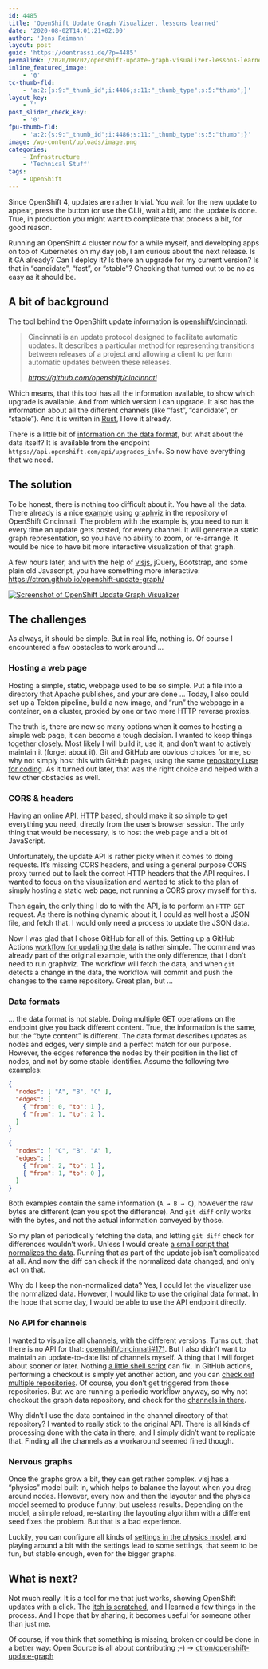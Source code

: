 ```yaml
---
id: 4485
title: 'OpenShift Update Graph Visualizer, lessons learned'
date: '2020-08-02T14:01:21+02:00'
author: 'Jens Reimann'
layout: post
guid: 'https://dentrassi.de/?p=4485'
permalink: /2020/08/02/openshift-update-graph-visualizer-lessons-learned/
inline_featured_image:
    - '0'
tc-thumb-fld:
    - 'a:2:{s:9:"_thumb_id";i:4486;s:11:"_thumb_type";s:5:"thumb";}'
layout_key:
    - ''
post_slider_check_key:
    - '0'
fpu-thumb-fld:
    - 'a:2:{s:9:"_thumb_id";i:4486;s:11:"_thumb_type";s:5:"thumb";}'
image: /wp-content/uploads/image.png
categories:
    - Infrastructure
    - 'Technical Stuff'
tags:
    - OpenShift
---
```


Since OpenShift 4, updates are rather trivial. You wait for the new update to appear, press the button (or use the CLI), wait a bit, and the update is done. True, in production you might want to complicate that process a bit, for good reason.

Running an OpenShift 4 cluster now for a while myself, and developing apps on top of Kubernetes on my day job, I am curious about the next release. Is it GA already? Can I deploy it? Is there an upgrade for my current version? Is that in “candidate”, “fast”, or “stable”? Checking that turned out to be no as easy as it should be.

<!-- more -->

## A bit of background

The tool behind the OpenShift update information is [openshift/cincinnati](https://github.com/openshift/cincinnati):

> Cincinnati is an update protocol designed to facilitate automatic updates. It describes a particular method for representing transitions between releases of a project and allowing a client to perform automatic updates between these releases.
> 
> <cite>https://github.com/openshift/cincinnati</cite>

Which means, that this tool has all the information available, to show which upgrade is available. And from which version I can upgrade. It also has the information about all the different channels (like “fast”, “candidate”, or “stable”). And it is written in [Rust](https://www.rust-lang.org/), I love it already.

There is a little bit of [information on the data format](https://github.com/openshift/cincinnati-graph-data), but what about the data itself? It is available from the endpoint `https://api.openshift.com/api/upgrades_info`. So now have everything that we need.

## The solution

To be honest, there is nothing too difficult about it. You have all the data. There already is a nice [example](https://github.com/openshift/cincinnati/blob/master/hack/graph.sh) using [graphviz](https://graphviz.org/) in the repository of OpenShift Cincinnati. The problem with the example is, you need to run it every time an update gets posted, for every channel. It will generate a static graph representation, so you have no ability to zoom, or re-arrange. It would be nice to have bit more interactive visualization of that graph.

A few hours later, and with the help of [visjs](https://visjs.org/), jQuery, Bootstrap, and some plain old Javascript, you have something more interactive: <https://ctron.github.io/openshift-update-graph/>

[![Screenshot of OpenShift Update Graph Visualizer](https://dentrassi.de/wp-content/uploads/image-1024x722.png)](https://ctron.github.io/openshift-update-graph)

## The challenges

As always, it should be simple. But in real life, nothing is. Of course I encountered a few obstacles to work around …

### Hosting a web page

Hosting a simple, static, webpage used to be so simple. Put a file into a directory that Apache publishes, and your are done … Today, I also could set up a Tekton pipeline, build a new image, and “run” the webpage in a container, on a cluster, proxied by one or two more HTTP reverse proxies.

The truth is, there are now so many options when it comes to hosting a simple web page, it can become a tough decision. I wanted to keep things together closely. Most likely I will build it, use it, and don’t want to actively maintain it (forget about it). Git and GitHub are obvious choices for me, so why not simply host this with GitHub pages, using the same [repository I use for coding](https://github.com/ctron/openshift-update-graph). As it turned out later, that was the right choice and helped with a few other obstacles as well.

### CORS &amp; headers

Having an online API, HTTP based, should make it so simple to get everything you need, directly from the user’s browser session. The only thing that would be necessary, is to host the web page and a bit of JavaScript.

Unfortunately, the update API is rather picky when it comes to doing requests. It’s missing CORS headers, and using a general purpose CORS proxy turned out to lack the correct HTTP headers that the API requires. I wanted to focus on the visualization and wanted to stick to the plan of simply hosting a static web page, not running a CORS proxy myself for this.

Then again, the only thing I do to with the API, is to perform an `HTTP GET` request. As there is nothing dynamic about it, I could as well host a JSON file, and fetch that. I would only need a process to update the JSON data.

Now I was glad that I chose GitHub for all of this. Setting up a GitHub Actions [workflow for updating the data](https://github.com/ctron/openshift-update-graph/blob/master/.github/workflows/update.yaml) is rather simple. The command was already part of the original example, with the only difference, that I don’t need to run graphviz. The workflow will fetch the data, and when `git` detects a change in the data, the workflow will commit and push the changes to the same repository. Great plan, but …

### Data formats

… the data format is not stable. Doing multiple GET operations on the endpoint give you back different content. True, the information is the same, but the “byte content” is different. The data format describes updates as nodes and edges, very simple and a perfect match for our purpose. However, the edges reference the nodes by their position in the list of nodes, and not by some stable identifier. Assume the following two examples:

```json
{
  "nodes": [ "A", "B", "C" ],
  "edges": [
    { "from": 0, "to": 1 },
    { "from": 1, "to": 2 },
  ]
}
```

```json
{
  "nodes": [ "C", "B", "A" ],
  "edges": [
    { "from": 2, "to": 1 },
    { "from": 1, "to": 0 },
  ]
}
```

Both examples contain the same information (`A → B → C`), however the raw bytes are different (can you spot the difference). And `git diff` only works with the bytes, and not the actual information conveyed by those.

So my plan of periodically fetching the data, and letting `git diff` check for differences wouldn’t work. Unless I would create [a small script that normalizes the data](https://github.com/ctron/openshift-update-graph/blob/master/.github/workflows/expand.js). Running that as part of the update job isn’t complicated at all. And now the diff can check if the normalized data changed, and only act on that.

Why do I keep the non-normalized data? Yes, I could let the visualizer use the normalized data. However, I would like to use the original data format. In the hope that some day, I would be able to use the API endpoint directly.

### No API for channels

I wanted to visualize all channels, with the different versions. Turns out, that there is no API for that: [openshift/cincinnati#171](https://github.com/openshift/cincinnati/issues/171). But I also didn’t want to maintain an update-to-date list of channels myself. A thing that I will forget about sooner or later. Nothing [a little shell script](https://github.com/ctron/openshift-update-graph/blob/master/.github/scripts/update_streams.sh) can fix. In GitHub actions, performing a checkout is simply yet another action, and you can [check out multiple repositories](https://github.com/ctron/openshift-update-graph/blob/8d0c402e84f259acb249c638500e7579b41d7943/.github/workflows/update.yaml#L20-L24). Of course, you don’t get triggered from those repositories. But we are running a periodic workflow anyway, so why not checkout the graph data repository, and check for the [channels in there](https://github.com/openshift/cincinnati-graph-data/tree/master/channels).

Why didn’t I use the data contained in the channel directory of that repository? I wanted to really stick to the original API. There is all kinds of processing done with the data in there, and I simply didn’t want to replicate that. Finding all the channels as a workaround seemed fined though.

### Nervous graphs

Once the graphs grow a bit, they can get rather complex. visj has a “physics” model built in, which helps to balance the layout when you drag around nodes. However, every now and then the layouter and the physics model seemed to produce funny, but useless results. Depending on the model, a simple reload, re-starting the layouting algorithm with a different seed fixes the problem. But that is a bad experience.

Luckily, you can configure all kinds of [settings in the physics model](https://visjs.github.io/vis-network/examples/network/physics/physicsConfiguration.html), and playing around a bit with the settings lead to some settings, that seem to be fun, but stable enough, even for the bigger graphs.

## What is next?

Not much really. It is a tool for me that just works, showing OpenShift updates with a click. The [itch is scratched](https://en.wikipedia.org/wiki/The_Cathedral_and_the_Bazaar#Lessons_for_creating_good_open_source_software), and I learned a few things in the process. And I hope that by sharing, it becomes useful for someone other than just me.

Of course, if you think that something is missing, broken or could be done in a better way: Open Source is all about contributing ;-) → [ctron/openshift-update-graph](https://github.com/ctron/openshift-update-graph)
